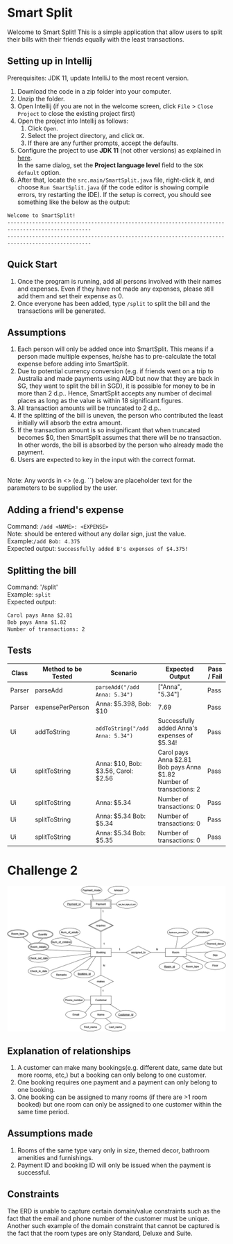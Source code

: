 # Smart Split
Welcome to Smart Split! This is a simple application that allow users to split their bills with their friends equally
with the least transactions.

## Setting up in Intellij
Prerequisites: JDK 11, update IntelliJ to the most recent version. 
1. Download the code in a zip folder into your computer. 
2. Unzip the folder.
3. Open Intellij (if you are not in the welcome screen, click `File` > `Close Project` to close the existing project first)
4. Open the project into Intellij as follows:
    1. Click `Open`.
    1. Select the project directory, and click `OK`.
    1. If there are any further prompts, accept the defaults.
5. Configure the project to use **JDK 11** (not other versions) as explained in 
[here](https://www.jetbrains.com/help/idea/sdk.html#set-up-jdk).<br>
   In the same dialog, set the **Project language level** field to the `SDK default` option.
6. After that, locate the `src.main/SmartSplit.java` file, right-click it, and choose `Run SmartSplit.java` (if the 
code editor is showing compile errors, try restarting the IDE). If the setup is correct, you should see something like 
the below as the output:
```
Welcome to SmartSplit!
-------------------------------------------------------------------------------------------------
-------------------------------------------------------------------------------------------------
```

## Quick Start
1. Once the program is running, add all persons involved with their names and expenses. Even if they have not made any expenses, please still add
them and set their expense as 0. 
2. Once everyone has been added, type `/split` to split the bill and the transactions will be generated. 

## Assumptions 
1. Each person will only be added once into SmartSplit. This means if a person made multiple expenses, he/she has to 
pre-calculate the total expense before adding into SmartSplit.
2. Due to potential currency conversion (e.g. if friends went on a trip to Australia and made payments using AUD but 
now that they are back in SG, they want to split the bill in SGD), it is possible for money to be in more than 2 d.p..
Hence, SmartSplit accepts any number of decimal places as long as the value is within 18 significant figures. 
3. All transaction amounts will be truncated to 2 d.p..
4. If the splitting of the bill is uneven, the person who contributed the least initially will absorb the extra amount. 
5. If the transaction amount is so insignificant that when truncated becomes $0, then SmartSplit assumes that there will
be no transaction. In other words, the bill is absorbed by the person who already made the payment.
6. Users are expected to key in the input with the correct format.
<br/>
Note: Any words in <> (e.g. `<EXPENSE>`) below are placeholder text for the parameters to be supplied by the user.

## Adding a friend's expense
Command: `/add <NAME>: <EXPENSE>`
<br>
Note: <EXPENSE> should be entered without any dollar sign, just the value. 
<br>
Example:`/add Bob: 4.375`
<br>
Expected output: `Successfully added B's expenses of $4.375!`

## Splitting the bill 
Command: '/split'
<br>
Example: `split`
<br>
Expected output: 
```
Carol pays Anna $2.81
Bob pays Anna $1.82
Number of transactions: 2
```

## Tests
| Class |Method to be Tested | Scenario | Expected Output | Pass / Fail |
|----|----|----|----| ---- |
| Parser | parseAdd | `parseAdd("/add Anna: 5.34")` | ["Anna", "5.34"] | Pass |
| Parser | expensePerPerson | Anna: $5.398, Bob: $10 | 7.69 | Pass |
| Ui | addToString | `addToString("/add Anna: 5.34")` | Successfully added Anna's expenses of $5.34! | Pass |
| Ui | splitToString | Anna: $10, Bob: $3.56, Carol: $2.56 | Carol pays Anna $2.81 <br/> Bob pays Anna $1.82 <br/> Number of transactions: 2 | Pass | 
| Ui | splitToString | Anna: $5.34 | Number of transactions: 0 | Pass |
| Ui | splitToString | Anna: $5.34 Bob: $5.34 | Number of transactions: 0 | Pass |
| Ui | splitToString | Anna: $5.34 Bob: $5.35 | Number of transactions: 0 | Pass |

# Challenge 2
![Picture of ERD.](./RMS_ERD.png)

## Explanation of relationships
1. A customer can make many bookings(e.g. different date, same date but more rooms, etc,) but a booking can only belong 
to one customer.
2. One booking requires one payment and a payment can only belong to one booking. 
3. One booking can be assigned to many rooms (if there are >1 room booked) but one room can only be assigned to one 
customer within the same time period. 

## Assumptions made
1. Rooms of the same type vary only in size, themed decor, bathroom amenities and furnishings.
2. Payment ID and booking ID will only be issued when the payment is successful.

## Constraints
The ERD is unable to capture certain domain/value constraints such as the fact that the email and phone number of the
customer must be unique. Another such example of the domain constraint that cannot be captured is the fact that the room
types are only Standard, Deluxe and Suite. 
